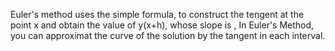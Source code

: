 Euler's method uses the simple formula, to construct the tengent at the point x and obtain the value of y(x+h), whose slope is , In Euler's Method, you can approximat the curve of the solution by the tangent in each interval.
